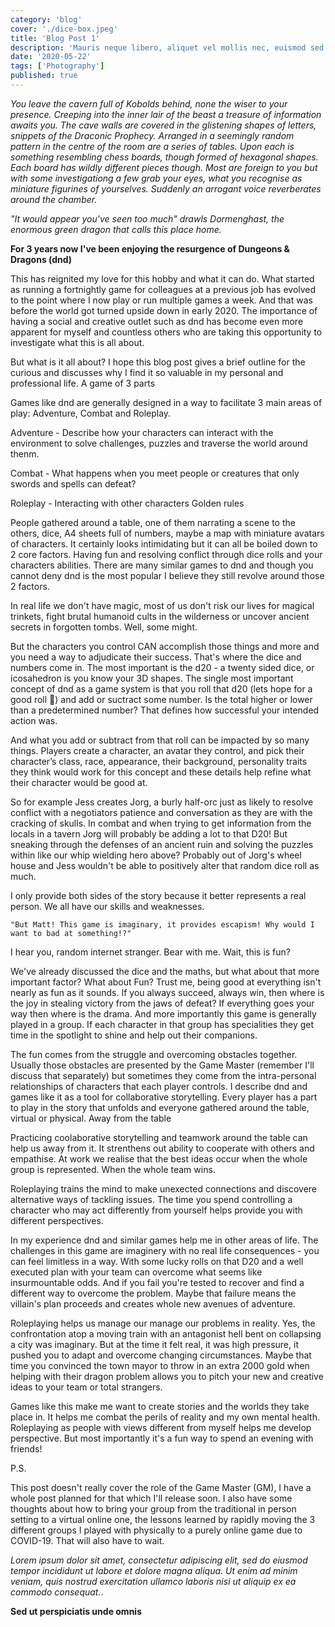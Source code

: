 ```yaml
---
category: 'blog'
cover: './dice-box.jpeg'
title: 'Blog Post 1'
description: 'Mauris neque libero, aliquet vel mollis nec, euismod sed tellus. Mauris convallis dictum elit id volutpat.'
date: '2020-05-22'
tags: ['Photography']
published: true
---
```

_You leave the cavern full of Kobolds behind, none the wiser to your presence. Creeping into the inner lair of the beast a treasure of information awaits you. The cave walls are covered in the glistening shapes of letters, snippets of the Draconic Prophecy. Arranged in a seemingly random pattern in the centre of the room are a series of tables. Upon each is something resembling chess boards, though formed of hexagonal shapes. Each board has wildly different pieces though. Most are foreign to you but with some investigationg a few grab your eyes, what you recognise as miniature figurines of yourselves. Suddenly an arrogant voice reverberates around the chamber._

_"It would appear you've seen too much" drawls Dormenghast, the enormous green dragon that calls this place home._

**For 3 years now I've been enjoying the resurgence of Dungeons & Dragons (dnd)**

This has reignited my love for this hobby and what it can do. What started as running a fortnightly game for colleagues at a previous job has evolved to the point where I now play or run multiple games a week. And that was before the world got turned upside down in early 2020. The importance of having a social and creative outlet such as dnd has become even more apparent for myself and countless others who are taking this opportunity to investigate what this is all about.

But what is it all about? I hope this blog post gives a brief outline for the curious and discusses why I find it so valuable in my personal and professional life.
A game of 3 parts

Games like dnd are generally designed in a way to facilitate 3 main areas of play: Adventure, Combat and Roleplay.

Adventure - Describe how your characters can interact with the environment to solve challenges, puzzles and traverse the world around thenm.

Combat - What happens when you meet people or creatures that only swords and spells can defeat?

Roleplay - Interacting with other characters
Golden rules

People gathered around a table, one of them narrating a scene to the others, dice, A4 sheets full of numbers, maybe a map with miniature avatars of characters. It certainly looks intimidating but it can all be boiled down to 2 core factors. Having fun and resolving conflict through dice rolls and your characters abilities. There are many similar games to dnd and though you cannot deny dnd is the most popular I believe they still revolve around those 2 factors.

In real life we don't have magic, most of us don't risk our lives for magical trinkets, fight brutal humanoid cults in the wilderness or uncover ancient secrets in forgotten tombs. Well, some might.

But the characters you control CAN accomplish those things and more and you need a way to adjudicate their success. That's where the dice and numbers come in. The most important is the d20 - a twenty sided dice, or icosahedron is you know your 3D shapes. The single most important concept of dnd as a game system is that you roll that d20 (lets hope for a good roll 🤞) and add or suctract some number. Is the total higher or lower than a predetermined number? That defines how successful your intended action was.

And what you add or subtract from that roll can be impacted by so many things. Players create a character, an avatar they control, and pick their character’s class, race, appearance, their background, personality traits they think would work for this concept and these details help refine what their character would be good at.

So for example Jess creates Jorg, a burly half-orc just as likely to resolve conflict with a negotiators patience and conversation as they are with the cracking of skulls. In combat and when trying to get information from the locals in a tavern Jorg will probably be adding a lot to that D20! But sneaking through the defenses of an ancient ruin and solving the puzzles within like our whip wielding hero above? Probably out of Jorg's wheel house and Jess wouldn't be able to positively alter that random dice roll as much.

I only provide both sides of the story because it better represents a real person. We all have our skills and weaknesses.

    "But Matt! This game is imaginary, it provides escapism! Why would I want to bad at something!?"

I hear you, random internet stranger. Bear with me.
Wait, this is fun?

We've already discussed the dice and the maths, but what about that more important factor? What about Fun? Trust me, being good at everything isn't nearly as fun as it sounds. If you always succeed, always win, then where is the joy in stealing victory from the jaws of defeat? If everything goes your way then where is the drama. And more importantly this game is generally played in a group. If each character in that group has specialities they get time in the spotlight to shine and help out their companions.

The fun comes from the struggle and overcoming obstacles together. Usually those obstacles are presented by the Game Master (remember I'll discuss that separately) but sometimes they come from the intra-personal relationships of characters that each player controls. I describe dnd and games like it as a tool for collaborative storytelling. Every player has a part to play in the story that unfolds and everyone gathered around the table, virtual or physical.
Away from the table

Practicing coolaborative storytelling and teamwork around the table can help us away from it. It strenthens out ability to cooperate with others and empathise. At work we realise that the best ideas occur when the whole group is represented. When the whole team wins.

Roleplaying trains the mind to make unexected connections and discovere alternative ways of tackling issues. The time you spend controlling a character who may act differently from yourself helps provide you with different perspectives.

In my experience dnd and similar games help me in other areas of life. The challenges in this game are imaginery with no real life consequences - you can feel limitless in a way. With some lucky rolls on that D20 and a well executed plan with your team can overcome what seems like insurmountable odds. And if you fail you're tested to recover and find a different way to overcome the problem. Maybe that failure means the villain's plan proceeds and creates whole new avenues of adventure.

Roleplaying helps us manage our manage our problems in reality. Yes, the confrontation atop a moving train with an antagonist hell bent on collapsing a city was imaginary. But at the time it felt real, it was high pressure, it pushed you to adapt and overcome changing circumstances. Maybe that time you convinced the town mayor to throw in an extra 2000 gold when helping with their dragon problem allows you to pitch your new and creative ideas to your team or total strangers.

Games like this make me want to create stories and the worlds they take place in. It helps me combat the perils of reality and my own mental health. Roleplaying as people with views different from myself helps me develop perspective. But most importantly it's a fun way to spend an evening with friends!

P.S.

This post doesn't really cover the role of the Game Master (GM), I have a whole post planned for that which I'll release soon. I also have some thoughts about how to bring your group from the traditional in person setting to a virtual online one, the lessons learned by rapidly moving the 3 different groups I played with physically to a purely online game due to COVID-19. That will also have to wait.


_Lorem ipsum dolor sit amet, consectetur adipiscing elit, sed do eiusmod tempor incididunt ut labore et dolore magna aliqua. Ut enim ad minim veniam, quis nostrud exercitation ullamco laboris nisi ut aliquip ex ea commodo consequat._.

**Sed ut perspiciatis unde omnis**